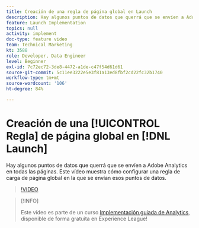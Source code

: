 ```yaml
---
title: Creación de una regla de página global en Launch
description: Hay algunos puntos de datos que querrá que se envíen a Adobe Analytics en todas las páginas. Este vídeo muestra cómo configurar una regla de carga de página global para enviar esos puntos de datos.
feature: Launch Implementation
topics: null
activity: implement
doc-type: feature video
team: Technical Marketing
kt: 3588
role: Developer, Data Engineer
level: Beginner
exl-id: 7c72ec72-3de8-4472-a1de-c47f54d61d61
source-git-commit: 5c11ee3222e5e3f81a13ed8fbf2cd22fc32b1740
workflow-type: tm+mt
source-wordcount: '106'
ht-degree: 84%

---
```


# Creación de una [!UICONTROL Regla] de página global en [!DNL Launch]

Hay algunos puntos de datos que querrá que se envíen a Adobe Analytics en todas las páginas. Este vídeo muestra cómo configurar una regla de carga de página global en la que se envían esos puntos de datos.

>[!VIDEO](https://video.tv.adobe.com/v/28769/?quality=12)

>[!INFO]
>
> Este vídeo es parte de un curso [Implementación guiada de Analytics](https://experienceleague.adobe.com/?recommended=Analytics-D-1-2019.1), disponible de forma gratuita en Experience League!
